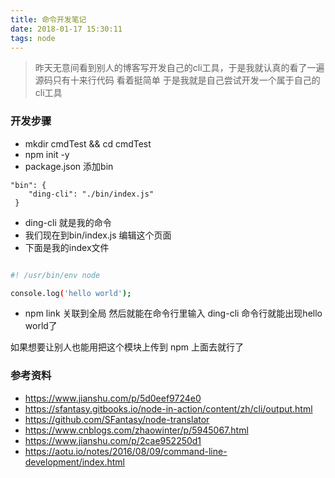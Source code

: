 ```yaml
---
title: 命令开发笔记
date: 2018-01-17 15:30:11
tags: node
---
```


> 昨天无意间看到别人的博客写开发自己的cli工具，于是我就认真的看了一遍 源码只有十来行代码 看着挺简单 于是我就是自己尝试开发一个属于自己的cli工具




### 开发步骤

*  mkdir cmdTest && cd cmdTest
*  npm init -y
*  package.json 添加bin
     <!-- more -->    
```   
"bin": {
    "ding-cli": "./bin/index.js"
 }   
```

* ding-cli 就是我的命令
* 我们现在到bin/index.js 编辑这个页面
* 下面是我的index文件

```bash

#! /usr/bin/env node 

console.log('hello world');
```

*  npm link 关联到全局 然后就能在命令行里输入 ding-cli 命令行就能出现hello world了


如果想要让别人也能用把这个模块上传到 npm 上面去就行了

### 参考资料 

* https://www.jianshu.com/p/5d0eef9724e0
* https://sfantasy.gitbooks.io/node-in-action/content/zh/cli/output.html 
* https://github.com/SFantasy/node-translator
* https://www.cnblogs.com/zhaowinter/p/5945067.html
* https://www.jianshu.com/p/2cae952250d1
* https://aotu.io/notes/2016/08/09/command-line-development/index.html





